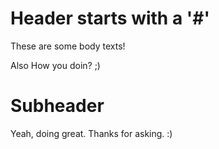 # Header starts with a '#'

These are some body texts!

Also How you doin? ;)

# Subheader

Yeah, doing great. Thanks for asking. :) 